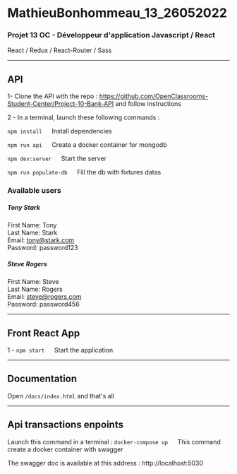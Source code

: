 # MathieuBonhommeau_13_26052022

### Projet 13 OC - Développeur d'application Javascript / React

React / Redux / React-Router / Sass

--------------------------------------

## API

1- Clone the API with the repo : https://github.com/OpenClassrooms-Student-Center/Project-10-Bank-API
and follow instructions

2 - In a terminal, launch these following commands :

`` npm install ``  &ensp;&ensp; Install dependencies

`` npm run api `` &ensp;&ensp; Create a docker container for mongodb

`` npm dev:server `` &ensp;&ensp; Start the server

`` npm run populate-db ``  &ensp;&ensp; Fill the db with fixtures datas

### Available users

##### Tony Stark

First Name: Tony  
Last Name: Stark  
Email: tony@stark.com  
Password: password123

##### Steve Rogers

First Name: Steve   
Last Name: Rogers  
Email: steve@rogers.com  
Password: password456

-------------------------------------

## Front React App

1 - `` npm start ``  &ensp;&ensp; Start the application

-------------------------------------

## Documentation

Open ``/docs/index.html`` and that's all

------------------------------------

## Api transactions enpoints

Launch this command in a terminal :
`` docker-compose up `` &ensp;&ensp; This command create a docker container with swagger

The swagger doc is available at this address :
http://localhost:5030